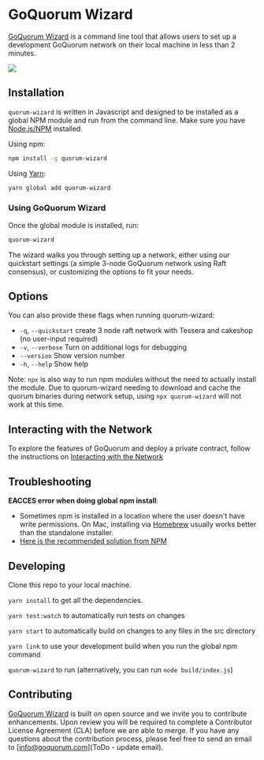 # GoQuorum Wizard
[GoQuorum Wizard](https://github.com/jpmorganchase/quorum-wizard) is a command line tool that allows
users to set up a development GoQuorum network on their local machine in less than 2 minutes.

![](../../../images/quorum-wizard.gif)

## Installation

`quorum-wizard` is written in Javascript and designed to be installed as a global NPM module and run
from the command line. Make sure you have [Node.js/NPM](https://docs.npmjs.com/downloading-and-installing-node-js-and-npm) installed.

Using npm:

```Bash
npm install -g quorum-wizard
```

Using [Yarn](https://yarnpkg.com/):

```Bash
yarn global add quorum-wizard
```

### Using GoQuorum Wizard

Once the global module is installed, run:

```Bash
quorum-wizard
```

The wizard walks you through setting up a network, either using our quickstart settings (a simple 3-node
GoQuorum network using Raft consensus), or customizing the options to fit your needs.

## Options

You can also provide these flags when running quorum-wizard:

* `-q`, `--quickstart`  create 3 node raft network with Tessera and cakeshop (no user-input required)
* `-v`, `--verbose`     Turn on additional logs for debugging
* `--version`           Show version number
* `-h`, `--help`        Show help


Note: `npx` is also way to run npm modules without the need to actually install the module. Due to
quorum-wizard needing to download and cache the quorum binaries during network setup, using `npx quorum-wizard` will not work at this time.

## Interacting with the Network

To explore the features of GoQuorum and deploy a private contract, follow the instructions on [Interacting with the Network](Interacting.md)

## Troubleshooting

**EACCES error when doing global npm install**:

- Sometimes npm is installed in a location where the user doesn't have write permissions. On Mac, installing via [Homebrew](https://brew.sh) usually works better than the standalone installer.
- [Here is the recommended solution from NPM](https://docs.npmjs.com/resolving-eacces-permissions-errors-when-installing-packages-globally)

## Developing
Clone this repo to your local machine.

`yarn install` to get all the dependencies.

`yarn test:watch` to automatically run tests on changes

`yarn start` to automatically build on changes to any files in the src directory

`yarn link` to use your development build when you run the global npm command

`quorum-wizard` to run (alternatively, you can run `node build/index.js`)

## Contributing
[GoQuorum Wizard](https://github.com/jpmorganchase/quorum-wizard) is built on open source and we invite
you to contribute enhancements. Upon review you will be required to complete a Contributor License Agreement (CLA)
before we are able to merge. If you have any questions about the contribution process, please feel free to
send an email to [info@goquorum.com](ToDo - update email).
